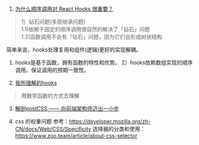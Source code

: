 1. [为什么顺序调用对 React Hooks 很重要？](https://overreacted.io/zh-hans/why-do-hooks-rely-on-call-order/)
> 1）钻石问题(多层继承问题)   
> 1.1)依赖于固定的顺序调用很自然的解决了「钻石」问题   
> 1.2)函数调用不会有「钻石」问题，因为它们会形成树状结构

简单来说，hooks处理复用和组件(逻辑)更好的实现解耦。
1) hooks是基于函数，拥有函数的特性和优势。
2）hooks依赖数组实现的顺序调用。保证调用的预期一致性。

2. [我所理解的hooks](https://www.mdeditor.tw/pl/gVeM)
> 用数学函数的方式去理解

3. [解剖postCSS —— 向前端架构师迈出一小步](https://mp.weixin.qq.com/s/P4Uj9g71u5lDzYi9JaMCow)

4. css 的权重问题
    参考：https://developer.mozilla.org/zh-CN/docs/Web/CSS/Specificity
    选择器的分类和使用：https://www.zoo.team/article/about-css-selector
